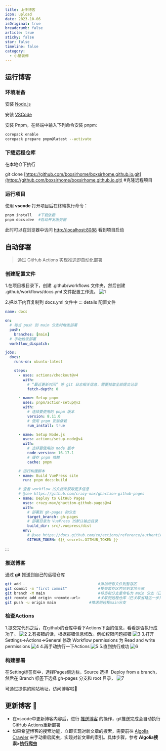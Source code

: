 ```yaml
---
title: 上传博客
icon: upload
date: 2023-10-06
isOriginal: true 
breadcrumb: false
article: true
sticky: false
star: false
timeline: false
category:
  - 小屋装修
---
```


## 运行博客

### 环境准备

安装 [Node.js](https://nodejs.org/zh-cn)

安装 [VSCode](https://code.visualstudio.com/)

安装 Pnpm，在终端中输入下列命令安装 pnpm:

```sh
corepack enable
corepack prepare pnpm@latest --activate
```



### 下载远程仓库

在本地仓下执行

git clone [https://github.com/boxsirhome/boxsirhome.github.io.git](https://github.com/boxsirhome/boxsirhome.github.io.git)  #克隆远程项目



### 运行项目

使用 **vscode** 打开项目后在终端执行命令：

```sh
pnpm install   #下载依赖
pnpm docs:dev  #启动开发服务器
```

此时可以在浏览器中访问 [http://localhost:8088](http://localhost:8088) 看到项目启动 






## 自动部署

> 通过 GitHub Actions 实现推送即自动化部署

### 创建配置文件
1.在项目根目录下，创建 .github/workflows 文件夹，然后创建 .github/workflows/docs.yml 文件配置工作流。
![1](./pushBlog/1.png)

2.把以下内容复制到 docs.yml 文件中
::: details 配置文件

```yml
name: docs

on:
  # 每当 push 到 main 分支时触发部署
  push:
    branches: [main]
  # 手动触发部署
  workflow_dispatch:

jobs:
  docs:
    runs-on: ubuntu-latest

    steps:
      - uses: actions/checkout@v4
        with:
          # “最近更新时间” 等 git 日志相关信息，需要拉取全部提交记录
          fetch-depth: 0

      - name: Setup pnpm
        uses: pnpm/action-setup@v2
        with:
          # 选择要使用的 pnpm 版本
          version: 8.11.0
          # 使用 pnpm 安装依赖
          run_install: true

      - name: Setup Node.js
        uses: actions/setup-node@v4
        with:
          # 选择要使用的 node 版本
          node-version: 16.17.1
          # 缓存 pnpm 依赖
          cache: pnpm

      # 运行构建脚本
      - name: Build VuePress site
        run: pnpm docs:build

      # 查看 workflow 的文档来获取更多信息
      # @see https://github.com/crazy-max/ghaction-github-pages
      - name: Deploy to GitHub Pages
        uses: crazy-max/ghaction-github-pages@v4
        with:
          # 部署到 gh-pages 的分支
          target_branch: gh-pages
          # 部署目录为 VuePress 的默认输出目录
          build_dir: src/.vuepress/dist
        env:
          # @see https://docs.github.com/cn/actions/reference/authentication-in-a-workflow#about-the-github_token-secret
          GITHUB_TOKEN: ${{ secrets.GITHUB_TOKEN }} 
```

:::

### 推送博客

通过 **git** 推送到自己的远程仓库

```sh
git add .                                 #添加所有文件到暂存区
git commit -m "first commit"              #提交暂存区内容到本地仓库
git branch -M main                        #将当前分支重命名为 main 分支（已是main省略这一步）
git remote add origin <remote-url>        #关联到远程仓库（已关联省略这一步）
git push -u origin main               #推送到远程main分支
```
### 检查Actions
1.提交完代码之后，在github的仓库中看下Actions下面的信息，看看是否执行成功了。
![2](./pushBlog/2.png)
2.有报错的话，根据报错信息修改。例如权限问题报错
![3](./pushBlog/3.png)
3.打开Settings->Actions->General 修改 Workflow permissions 为 Read and write permissions
![4](./pushBlog/4.png)
4.再手动执行一下Actions
![5](./pushBlog/5.png)
5.直到执行成功
![6](./pushBlog/6.png)

### 构建部署
在Setting标签页中，选择Pages侧边栏，Source 选择  Deploy from a branch，然后在 Branch 标签下选择 gh-pages 分支和 root 目录，
![7](./pushBlog/7.png)

可通过提供的网站地址，访问博客啦🎉



## 更新博客 :pushpin:

- 在vscode中更新博客内容后，进行 [推送博客](#推送博客) 的操作，git推送完成会自动执行GitHub Actions重新部署
- 如果希望博客的搜索功能，立即实现对新文章的搜索，需要前往 [Algolia Crawler](https://crawler.algolia.com/admin/crawlers/) 来手动重启爬虫，实现对新文章的索引。具体步骤，参考 **Algolia搜索>[执行爬虫](/about/decorate/algolia.html#执行爬虫)**